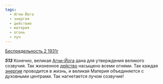 ```yaml
---
tags:
  - Агни-Йога
  - энергия
  - действие
  - материя
  - огонь
  - луч
---
```


[Беспредельность 2 1931г](https://127.0.0.1:4002/agni/1931)

___513___
Конечно, великая [Агни-Йога](../../../tags/#Агни-Йога) дана для утверждения великого созвучия. Так жизненное [действо](../../../tags/#действие) насыщено всеми огнями. Так каждая [энергия](../../../tags/#энергия) проводится в жизнь, и великая Материя объединяется с духовными центрами. Так нагнетается лучом созвучие!   

